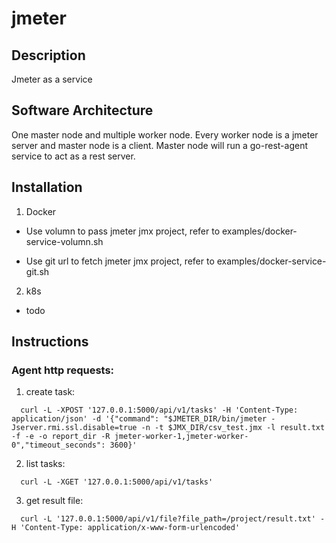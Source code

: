 # jmeter

## Description

Jmeter as a service

## Software Architecture

One master node and multiple worker node. Every worker node is a jmeter server and master node is a client.
Master node will run a go-rest-agent service to act as a rest server. 

## Installation

1. Docker

- Use volumn to pass jmeter jmx project, refer to examples/docker-service-volumn.sh

- Use git url to fetch jmeter jmx project, refer to examples/docker-service-git.sh

2. k8s 

- todo

## Instructions

### Agent http requests:

1. create task:


```
  curl -L -XPOST '127.0.0.1:5000/api/v1/tasks' -H 'Content-Type: application/json' -d '{"command": "$JMETER_DIR/bin/jmeter -Jserver.rmi.ssl.disable=true -n -t $JMX_DIR/csv_test.jmx -l result.txt -f -e -o report_dir -R jmeter-worker-1,jmeter-worker-0","timeout_seconds": 3600}'

```

2. list tasks:


```
  curl -L -XGET '127.0.0.1:5000/api/v1/tasks'

```

3. get result file:


```
  curl -L '127.0.0.1:5000/api/v1/file?file_path=/project/result.txt' -H 'Content-Type: application/x-www-form-urlencoded'

```

